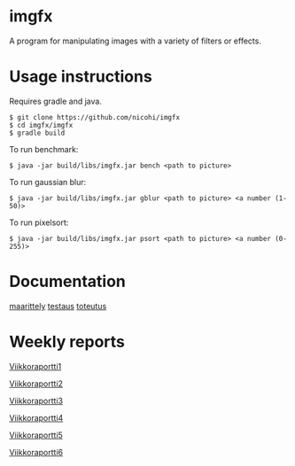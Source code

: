 # imgfx
A program for manipulating images with a variety of filters or effects.

# Usage instructions
Requires gradle and java.
```
$ git clone https://github.com/nicohi/imgfx
$ cd imgfx/imgfx
$ gradle build
```
To run benchmark:
```
$ java -jar build/libs/imgfx.jar bench <path to picture>
```

To run gaussian blur:
```
$ java -jar build/libs/imgfx.jar gblur <path to picture> <a number (1-50)>
```

To run pixelsort:
```
$ java -jar build/libs/imgfx.jar psort <path to picture> <a number (0-255)>

```
# Documentation

[maarittely](dokumentaatio/maarittely.md)
[testaus](dokumentaatio/testaus.md)
[toteutus](dokumentaatio/toteutus.md)


# Weekly reports
[Viikkoraportti1](dokumentaatio/Viikkoraportti1.md)

[Viikkoraportti2](dokumentaatio/Viikkoraportti2.md)

[Viikkoraportti3](dokumentaatio/Viikkoraportti3.md)

[Viikkoraportti4](dokumentaatio/Viikkoraportti4.md)

[Viikkoraportti5](dokumentaatio/Viikkoraportti5.md)

[Viikkoraportti6](dokumentaatio/Viikkoraportti6.md)
